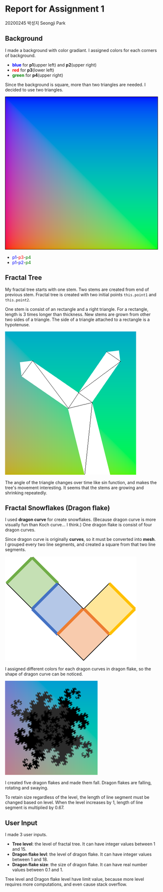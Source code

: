 # Report for Assignment 1

20200245 박성지 Seongji Park

## Background

I made a background with color gradiant. I assigned colors for each corners of background.

- <span style="color: blue">**blue**</span> for **p1**(upper left) and **p2**(upper right)
- <span style="color: red">**red**</span> for **p3**(lower left)
- <span style="color: green">**green**</span> for **p4**(upper right)

Since the background is square, more than two triangles are needed. I decided to use two triangles.

![img1](./pics/report1_1.png)

- <span style="color: blue">p1</span>-<span style="color: red">p3</span>-<span style="color: green">p4</span>
- <span style="color: blue">p1</span>-<span style="color: blue">p2</span>-<span style="color: green">p4</span>

## Fractal Tree

My fractal tree starts with one stem. Two stems are created from end of previous stem. Fractal tree is created with two initial points `this.point1` and `this.point2`.

One stem is consist of an rectangle and a right triangle. For a rectangle, length is 3 times longer than thickness. New stems are grown from other two sides of a triangle. The side of a triangle attached to a rectangle is a hypotenuse.

![img2](./pics/report1_2.png)

The angle of the triangle changes over time like sin function, and makes the tree's movement interesting. It seems that the stems are growing and shrinking repeatedly.

## Fractal Snowflakes (Dragon flake)

I used **dragon curve** for create snowflakes. (Because dragon curve is more visually fun than Koch curve... I think.) One dragon flake is consist of four dragon curves.

Since dragon curve is originally **curves**, so it must be converted into **mesh**. I grouped every two line segments, and created a square from that two line segments.

![img3](./pics/report1_3.png)

I assigned different colors for each dragon curves in dragon flake, so the shape of dragon curve can be noticed.

![img4](./pics/report1_4.png)

I created five dragon flakes and made them fall. Dragon flakes are falling, rotating and swaying.

To retain size regardless of the level, the length of line segment must be changed based on level. When the level increases by 1, length of line segment is multiplied by 0.67.

## User Input

I made 3 user inputs.

- **Tree level**: the level of fractal tree. It can have integer values between 1 and 15.
- **Dragon flake levl**: the level of dragon flake. It can have integer values between 1 and 18.
- **Dragon flake size**: the size of dragon flake. It can have real number values between 0.1 and 1.

Tree level and Dragon flake level have limit value, because more level requires more computations, and even cause stack overflow.
